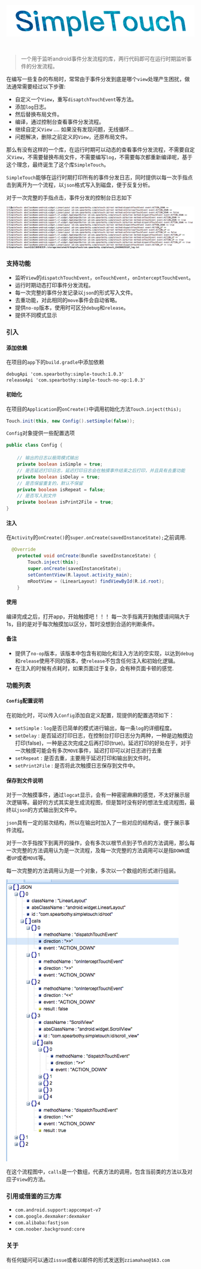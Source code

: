 
![](img/simple_touch_log.png)

<br/>

> 一个用于监听android事件分发流程的库，两行代码即可在运行时期监听事件的分发流程。

在编写一些复杂的布局时，常常由于事件分发到底是哪个`view`处理产生困扰，做法通常需要经过以下步骤:

- 自定义一个`View`，重写`disaptchTouchEvent`等方法。
- 添加`log`日志。
- 然后替换布局文件。
- 编译，通过控制台查看事件分发流程。
- 继续自定义`View` .... 如果没有发现问题，无线循环...
- 问题解决，删除之前定义的`View`，还原布局文件。

那么有没有这样的一个库，在运行时期可以动态的查看事件分发流程，不需要自定义`View`，不需要替换布局文件，不需要编写`log`，不需要每次都重新编译呢，基于这个理念，最终诞生了这个库`SimpleTouch`。


`SimpleTouch`能够在运行时期打印所有的事件分发日志，同时提供以每一次手指点击到离开为一个流程，以`json`格式写入到磁盘，便于反复分析。

对于一次完整的手指点击，事件分发的控制台日志如下

![](img/simple_touch_console.png)

### 支持功能

- 监听`View`的`dispatchTouchEvent`，`onTouchEvent`，`onInterceptTouchEvent`。
- 运行时期动态打印事件分发流程。
- 每一次完整的事件分发记录以`json`的形式写入文件。
- 去重功能，对此相同的`move`事件会自动省略。
- 提供`no-op`版本，使用时可区分`debug`和`release`。
- 提供不同模式显示


### 引入

#### 添加依赖

在项目的`app`下的`build.gradle`中添加依赖

```
debugApi 'com.spearbothy:simple-touch:1.0.3'
releaseApi 'com.spearbothy:simple-touch-no-op:1.0.3'
```

#### 初始化

在项目的`Application`的`onCreate()`中调用初始化方法`Touch.inject(this);`

```java
Touch.init(this, new Config().setSimple(false));

```	

`Config`对象提供一些配置选项

```java
public class Config {

    // 输出的日志以极简模式输出
    private boolean isSimple = true;
    // 是否延迟打印日志，延迟打印日志会在触摸事件结束之后打印，并且具有去重功能
    private boolean isDelay = true;
    // 是否保留重复的，默认不保留
    private boolean isRepeat = false;
    // 是否写入到文件
    private boolean isPrint2File = true;
}

```

#### 注入

在`Activity`的`onCreate()`的`super.onCreate(savedInstanceState);`之前调用.

```java
  @Override
    protected void onCreate(Bundle savedInstanceState) {
        Touch.inject(this);
        super.onCreate(savedInstanceState);
        setContentView(R.layout.activity_main);
        mRootView = (LinearLayout) findViewById(R.id.root);
    }
```

#### 使用

编译完成之后，打开app，开始触摸吧！！！ 每一次手指离开到触摸请间隔大于1s，目的是对于每次触摸加以区分，暂时没想到合适的判断条件。

#### 备注

- 提供了`no-op`版本，该版本中包含有初始化和注入方法的空实现，以达到`debug`和`release`使用不同的版本，使`release`不包含任何注入和初始化逻辑。
- 在注入的时候有点耗时，如果页面过于复杂，会有种页面卡顿的感觉.

### 功能列表

#### `Config`配置说明

在初始化时，可以传入`Config`添加自定义配置，现提供的配置选项如下：

- `setSimple` : `log`是否已简单的模式进行输出，每一条`log`的详细程度。
- `setDelay` : 是否延迟打印日志，在控制台打印日志分为两种，一种是边触摸边打印(false)，一种是这次完成之后再打印(true)。延迟打印的好处在于，对于一次触摸可能会有多次`MOVE`事件，延迟打印可以对日志进行去重
- `setRepeat` : 是否去重，主要用于延迟打印和输出到文件时。
- `setPrint2File` : 是否将此次触摸日志保存到文件中。


#### 保存到文件说明

对于一次触摸事件，通过`logcat`显示，会有一种密密麻麻的感觉，不太好展示层次逻辑等。最好的方式其实是生成流程图，但是暂时没有好的想法生成流程图，最终以`json`的方式输出到文件中。

`json`具有一定的层次结构，所以在输出时加入了一些对应的结构话，便于展示事件流程。

对于一次手指按下到离开的操作，会有多次以根节点到子节点的方法调用，那么每一次完整的方法调用认为是一次流程，及每一次完整的方法调用可以是指`DOWN`或者`UP`或者`MOVE`等。

每一次完整的方法调用认为是一个对象，多次以一个数组的形式进行组装。

![](img/simple_touch_file.png)

在这个流程图中，`calls`是一个数组，代表方法的调用，包含当前类的方法以及对应子`View`的方法。

### 引用或借鉴的三方库

- `com.android.support:appcompat-v7`
- `com.google.dexmaker:dexmaker`
- `com.alibaba:fastjson`
- `com.noober.background:core`

### 关于

有任何疑问可以通过`issue`或者以邮件的形式发送到`zziamahao@163.com`




